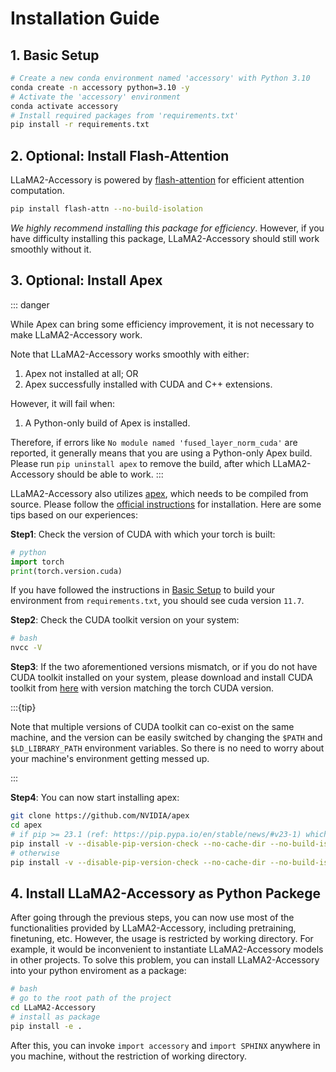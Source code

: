 # Installation Guide

## 1. Basic Setup

```bash
# Create a new conda environment named 'accessory' with Python 3.10
conda create -n accessory python=3.10 -y
# Activate the 'accessory' environment
conda activate accessory
# Install required packages from 'requirements.txt'
pip install -r requirements.txt
```
## 2. Optional: Install Flash-Attention

LLaMA2-Accessory is powered by [flash-attention](https://github.com/Dao-AILab/flash-attention) for efficient attention computation. 

```bash
pip install flash-attn --no-build-isolation
```

*We highly recommend installing this package for efficiency*. However, if you have difficulty installing this package, LLaMA2-Accessory should still work smoothly without it.

## 3. Optional: Install Apex
::: danger

While Apex can bring some efficiency improvement, it is not necessary to make LLaMA2-Accessory work. 

Note that LLaMA2-Accessory works smoothly with either:
1. Apex not installed at all; OR
2. Apex successfully installed with CUDA and C++ extensions.

However, it will fail when:
1. A Python-only build of Apex is installed.

Therefore, if errors like `No module named 'fused_layer_norm_cuda'` are reported, it generally means that you are 
using a Python-only Apex build. Please run `pip uninstall apex` to remove the build, after which LLaMA2-Accessory
should be able to work.
:::

LLaMA2-Accessory also utilizes [apex](https://github.com/NVIDIA/apex), which needs to be compiled from source. Please follow the [official instructions](https://github.com/NVIDIA/apex#from-source) for installation. 
Here are some tips based on our experiences:

**Step1**: Check the version of CUDA with which your torch is built:
 ```python
# python
import torch
print(torch.version.cuda)
```
If you have followed the instructions in [Basic Setup](#1-basic-setup) to build your environment from `requirements.txt`, you should see cuda version `11.7`. 

**Step2**: Check the CUDA toolkit version on your system:
```bash
# bash
nvcc -V
```
**Step3**: If the two aforementioned versions mismatch, or if you do not have CUDA toolkit installed on your system,
please download and install CUDA toolkit from [here](https://developer.nvidia.com/cuda-toolkit-archive) with version matching the torch CUDA version.   

:::{tip}

Note that multiple versions of CUDA toolkit can co-exist on the same machine, and the version can be easily switched by changing the `$PATH` and `$LD_LIBRARY_PATH` environment variables. 
So there is no need to worry about your machine's environment getting messed up.

:::

**Step4**: You can now start installing apex:
```bash
git clone https://github.com/NVIDIA/apex
cd apex
# if pip >= 23.1 (ref: https://pip.pypa.io/en/stable/news/#v23-1) which supports multiple `--config-settings` with the same key... 
pip install -v --disable-pip-version-check --no-cache-dir --no-build-isolation --config-settings "--build-option=--cpp_ext" --config-settings "--build-option=--cuda_ext" ./
# otherwise
pip install -v --disable-pip-version-check --no-cache-dir --no-build-isolation --global-option="--cpp_ext" --global-option="--cuda_ext" ./
```


## 4. Install LLaMA2-Accessory as Python Packege
After going through the previous steps, you can now use most of the functionalities provided by LLaMA2-Accessory, including pretraining, finetuning, etc. 
However, the usage is restricted by working directory. For example, it would be inconvenient to instantiate LLaMA2-Accessory models in other projects.
To solve this problem, you can install LLaMA2-Accessory into your python enviroment as a package:
```bash 
# bash
# go to the root path of the project
cd LLaMA2-Accessory
# install as package
pip install -e .
```
After this, you can invoke `import accessory` and `import SPHINX` anywhere in you machine, without the restriction of working directory.




